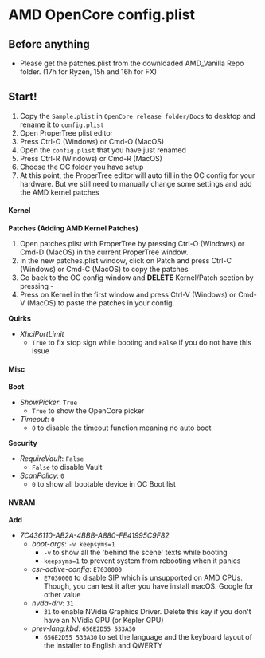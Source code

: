 # AMD OpenCore config.plist

## Before anything

* Please get the patches.plist from the downloaded AMD_Vanilla Repo folder. \(17h for Ryzen, 15h and 16h for FX\)

## Start!

1. Copy the `Sample.plist` in `OpenCore release folder/Docs` to desktop and rename it to `config.plist`
1. Open ProperTree plist editor
2. Press Ctrl-O \(Windows\) or Cmd-O \(MacOS\)
3. Open the `config.plist` that you have just renamed
2. Press Ctrl-R \(Windows\) or Cmd-R \(MacOS\)
3. Choose the OC folder you have setup
4. At this point, the ProperTree editor will auto fill in the OC config for your hardware. But we still need to manually change some settings and add the AMD kernel patches

<!-- tabs:start -->

#### **Kernel**

**Patches (Adding AMD Kernel Patches)**

1. Open patches.plist with ProperTree by pressing Ctrl-O \(Windows\) or Cmd-D \(MacOS\) in the current ProperTree window.
2. In the new patches.plist window, click on Patch and press Ctrl-C \(Windows\) or Cmd-C \(MacOS\) to copy the patches
3. Go back to the OC config window and **DELETE** Kernel/Patch section by pressing -
4. Press on Kernel in the first window and press Ctrl-V \(Windows\) or Cmd-V \(MacOS\) to paste the patches in your config.

**Quirks**

- *XhciPortLimit*
    - `True` to fix stop sign while booting and `False` if you do not have this issue

#### **Misc**

**Boot**
- *ShowPicker*: `True`
    -  `True` to show the OpenCore picker
- *Timeout*: `0`
    - `0` to disable the timeout function meaning no auto boot

**Security**
- *RequireVault*: `False`
    - `False` to disable Vault
- *ScanPolicy*: `0`
    - `0` to show all bootable device in OC Boot list

#### **NVRAM**

**Add**
- *7C436110-AB2A-4BBB-A880-FE41995C9F82*
    - *boot-args*: `-v keepsyms=1`
        - `-v` to show all the 'behind the scene' texts while booting
        - `keepsyms=1` to prevent system from rebooting when it panics
    - *csr-active-config*: `E7030000`
        - `E7030000` to disable SIP which is unsupported on AMD CPUs. Though, you can test it after you have install macOS. Google for other value
    - *nvda-drv*: `31`
        - `31` to enable NVidia Graphics Driver. Delete this key if you don't have an NVidia GPU \(or Kepler GPU\)
    - *prev-lang:kbd*: `656E2D55 533A30`
        - `656E2D55 533A30` to set the language and the keyboard layout of the installer to English and QWERTY

<!-- tabs:end -->
